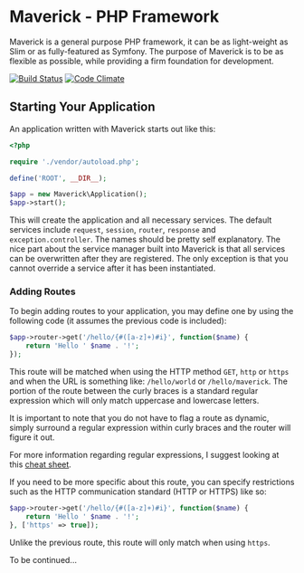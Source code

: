 # Maverick - PHP Framework
Maverick is a general purpose PHP framework, it can be as light-weight as Slim or as fully-featured as Symfony. The purpose of Maverick is to be as flexible as possible, while providing a firm foundation for development.

[![Build Status](https://travis-ci.org/gunnar94/Dijon.svg?branch=master)](https://travis-ci.org/gunnar94/Maverick)
[![Code Climate](https://codeclimate.com/github/gunnar94/Maverick/badges/gpa.svg)](https://codeclimate.com/github/gunnar94/Maverick)

## Starting Your Application
An application written with Maverick starts out like this:

```php
<?php

require './vendor/autoload.php';

define('ROOT', __DIR__);

$app = new Maverick\Application();
$app->start();
```

This will create the application and all necessary services. The default services include `request`, `session`, `router`, `response` and `exception.controller`. The names should be pretty self explanatory. The nice part about the service manager built into Maverick is that all services can be overwritten after they are registered. The only exception is that you cannot override a service after it has been instantiated.

### Adding Routes
To begin adding routes to your application, you may define one by using the following code (it assumes the previous code is included):

```php
$app->router->get('/hello/{#([a-z]+)#i}', function($name) {
    return 'Hello ' $name . '!';
});
```

This route will be matched when using the HTTP method `GET`, `http` or `https` and when the URL is something like: `/hello/world` or `/hello/maverick`. The portion of the route between the curly braces is a standard regular expression which will only match uppercase and lowercase letters.

It is important to note that you do not have to flag a route as dynamic, simply surround a regular expression within curly braces and the router will figure it out.

For more information regarding regular expressions, I suggest looking at this [cheat sheet](http://www.cheatography.com/davechild/cheat-sheets/regular-expressions/).

If you need to be more specific about this route, you can specify restrictions such as the HTTP communication standard (HTTP or HTTPS) like so:

```php
$app->router->get('/hello/{#([a-z]+)#i}', function($name) {
    return 'Hello ' $name . '!';
}, ['https' => true]);
```

Unlike the previous route, this route will only match when using `https`.

To be continued...
